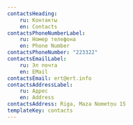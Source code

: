 ```yaml
---
contactsHeading:
    ru: Контакты
    en: Contacts
contactsPhoneNumberLabel:
    ru: Номер телефона
    en: Phone Number
contactsPhoneNumber: "223322"
contactsEmailLabel:
    ru: Эл почта
    en: EMail
contactsEmail: ert@ert.info
contactsAddressLabel:
    ru: Адрес
    en: Address
contactsAddress: Riga, Maza Nometņu 15
templateKey: contacts
---
```

